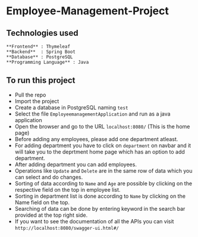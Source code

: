# Employee-Management-Project


## Technologies used

```
**Frontend** : Thymeleaf
**Backend**  : Spring Boot 
**Database** : PostgreSQL
**Programming Language** : Java
```


## To run this project
- Pull the repo
- Import the project 
- Create a database in PostgreSQL naming `test`
- Select the file `EmployeemanagementApplication` and run as a java application
- Open the browser and go to the URL `localhost:8080/` (This is the home page)
- Before adding any employees, please add one department atleast.
- For adding department you have to click on `department` on navbar and it will take you to the deprtment home page which has an option to add department.
- After adding department you can add employees.
- Operations like `Update` and `Delete` are in the same row of data which you can select and do changes.
- Sorting of data according to `Name` and `Age` are possible by clicking on the respective field on the top in employee list.
- Sorting in department list is done according to `Name` by clicking on the Name field on the top.
- Searching of data can be done by entering keyword in the search bar provided at the top right side.
- If you want to see the documentation of all the APIs you can visit `http://localhost:8080/swagger-ui.html#/`
